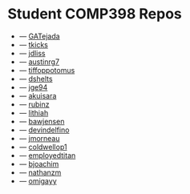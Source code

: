 # Student COMP398 Repos

*  &mdash; [GATejada](https://github.com/GATejada/comp398)
*  &mdash; [tkicks](https://github.com/tkicks/comp398)
*  &mdash; [jdliss](https://github.com/jdliss/comp398)
*  &mdash; [austinrg7](https://github.com/austinrg7/comp398)
*  &mdash; [tiffoppotomus](https://github.com/tiffoppotomus/comp398)
*  &mdash; [dshelts](https://github.com/dshelts/comp398)
*  &mdash; [jge94](https://github.com/jge94/comp398)
*  &mdash; [akuisara](https://github.com/akuisara/comp398)
*  &mdash;  [rubinz](https://github.com/rubinz/comp398)
*  &mdash; [lithiah](https://github.com/lithiah/comp398)
*  &mdash; [bawjensen](https://github.com/bawjensen/comp398)
*  &mdash; [devindelfino](https://github.com/devindelfino/comp398)
*  &mdash; [jmorneau](https://github.com/jmorneau/comp398)
*  &mdash; [coldwellop1](https://github.com/coldwellop1/comp398)
*  &mdash; [employedtitan](https://github.com/employedtitan/comp398)
*  &mdash; [bjoachim](https://github.com/bjoachim/comp398)
*  &mdash; [nathanzm](https://github.com/nathanzm/comp398)
*  &mdash; [omigayy](https://github.com/omigayy/comp398)